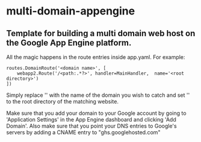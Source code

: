 multi-domain-appengine
======================

Template for building a multi domain web host on the Google App Engine platform.
-------------------------------------------------------------------------------

All the magic happens in the route entries inside app.yaml. For example:

	routes.DomainRoute('<domain name>', [
		webapp2.Route('/<path:.*?>', handler=MainHandler,  name='<root directory>')
	])

Simply replace '<domain name>' with the name of the domain you wish to catch and set '<root directory>' to the root directory of the matching website. 

Make sure that you add your domain to your Google account by going to 'Application Settings' in the App Engine dashboard and clicking 'Add Domain'. Also make sure that you point your DNS entries to Google's servers by adding a CNAME entry to "ghs.googlehosted.com"

